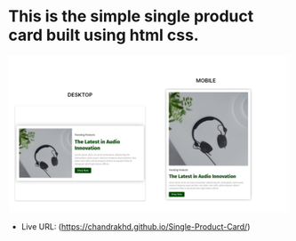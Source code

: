 # This is the simple single product card built using html css.

![](./images/singleproduct.png)

- Live URL: (https://chandrakhd.github.io/Single-Product-Card/)

